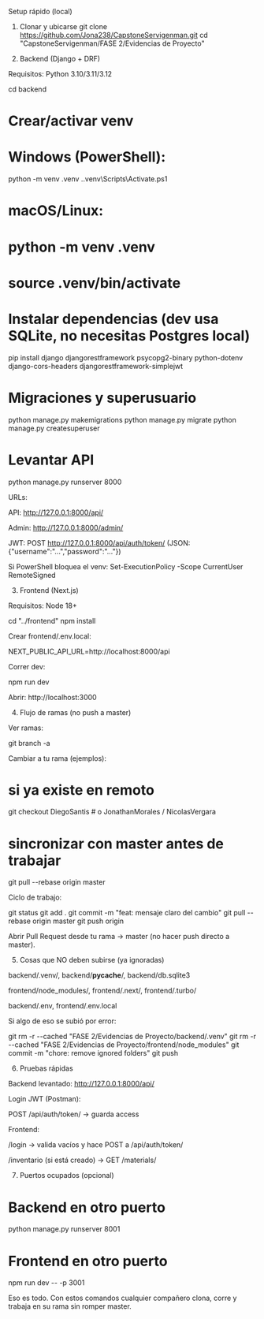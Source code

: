 Setup rápido (local)
1) Clonar y ubicarse
git clone https://github.com/Jona238/CapstoneServigenman.git
cd "CapstoneServigenman/FASE 2/Evidencias de Proyecto"

2) Backend (Django + DRF)

Requisitos: Python 3.10/3.11/3.12

cd backend
# Crear/activar venv
# Windows (PowerShell):
python -m venv .venv
.\.venv\Scripts\Activate.ps1
# macOS/Linux:
# python -m venv .venv
# source .venv/bin/activate

# Instalar dependencias (dev usa SQLite, no necesitas Postgres local)
pip install django djangorestframework psycopg2-binary python-dotenv django-cors-headers djangorestframework-simplejwt

# Migraciones y superusuario
python manage.py makemigrations
python manage.py migrate
python manage.py createsuperuser

# Levantar API
python manage.py runserver 8000


URLs:

API: http://127.0.0.1:8000/api/

Admin: http://127.0.0.1:8000/admin/

JWT: POST http://127.0.0.1:8000/api/auth/token/ (JSON: {"username":"...","password":"..."})

Si PowerShell bloquea el venv:
Set-ExecutionPolicy -Scope CurrentUser RemoteSigned

3) Frontend (Next.js)

Requisitos: Node 18+

cd "../frontend"
npm install


Crear frontend/.env.local:

NEXT_PUBLIC_API_URL=http://localhost:8000/api


Correr dev:

npm run dev


Abrir: http://localhost:3000

4) Flujo de ramas (no push a master)

Ver ramas:

git branch -a


Cambiar a tu rama (ejemplos):

# si ya existe en remoto
git checkout DiegoSantis      # o JonathanMorales / NicolasVergara
# sincronizar con master antes de trabajar
git pull --rebase origin master


Ciclo de trabajo:

git status
git add .
git commit -m "feat: mensaje claro del cambio"
git pull --rebase origin master
git push origin <tu-rama>


Abrir Pull Request desde tu rama → master (no hacer push directo a master).

5) Cosas que NO deben subirse (ya ignoradas)

backend/.venv/, backend/__pycache__/, backend/db.sqlite3

frontend/node_modules/, frontend/.next/, frontend/.turbo/

backend/.env, frontend/.env.local

Si algo de eso se subió por error:

git rm -r --cached "FASE 2/Evidencias de Proyecto/backend/.venv"
git rm -r --cached "FASE 2/Evidencias de Proyecto/frontend/node_modules"
git commit -m "chore: remove ignored folders"
git push

6) Pruebas rápidas

Backend levantado: http://127.0.0.1:8000/api/

Login JWT (Postman):

POST /api/auth/token/ → guarda access

Frontend:

/login → valida vacíos y hace POST a /api/auth/token/

/inventario (si está creado) → GET /materials/

7) Puertos ocupados (opcional)
# Backend en otro puerto
python manage.py runserver 8001

# Frontend en otro puerto
npm run dev -- -p 3001


Eso es todo. Con estos comandos cualquier compañero clona, corre y trabaja en su rama sin romper master.
